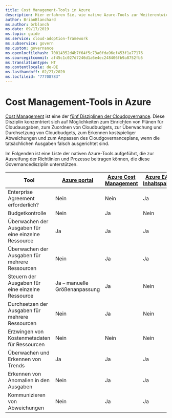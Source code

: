 ```yaml
---
title: Cost Management-Tools in Azure
description: Hier erfahren Sie, wie native Azure-Tools zur Weiterentwicklung von Richtlinien und Prozessen beitragen können, die die Governancedisziplin „Kostenverwaltung“ unterstützen.
author: BrianBlanchard
ms.author: brblanch
ms.date: 09/17/2019
ms.topic: guide
ms.service: cloud-adoption-framework
ms.subservice: govern
ms.custom: governance
ms.openlocfilehash: 70014352d4b7f64f5c73a0fda96ef453f1a77176
ms.sourcegitcommit: af45c1c027d7246d1a6e4ec248406fb9a8752fb5
ms.translationtype: HT
ms.contentlocale: de-DE
ms.lasthandoff: 02/27/2020
ms.locfileid: "77708783"
---
```

# <a name="cost-management-tools-in-azure"></a>Cost Management-Tools in Azure

[Cost Management](./index.md) ist eine der [fünf Disziplinen der Cloudgovernance](../governance-disciplines.md). Diese Disziplin konzentriert sich auf Möglichkeiten zum Einrichten von Plänen für Cloudausgaben, zum Zuordnen von Cloudbudgets, zur Überwachung und Durchsetzung von Cloudbudgets, zum Erkennen kostspieliger Abweichungen und zum Anpassen des Cloudgovernanceplans, wenn die tatsächlichen Ausgaben falsch ausgerichtet sind.

Im Folgenden ist eine Liste der nativen Azure-Tools aufgeführt, die zur Ausreifung der Richtlinien und Prozesse beitragen können, die diese Governancedisziplin unterstützen.

| Tool | [Azure portal](https://azure.microsoft.com/features/azure-portal)  | [Azure Cost Management](https://docs.microsoft.com/azure/cost-management/overview-cost-mgt)  | [Azure EA-Inhaltspaket](https://docs.microsoft.com/power-bi/service-connect-to-azure-enterprise)  | [Azure Policy](https://docs.microsoft.com/azure/governance/policy/overview) |
|---------|---------|---------|---------|---------|
|Enterprise Agreement erforderlich?     | Nein         | Nein         | Ja         | Nein         |
|Budgetkontrolle     | Nein         | Ja         | Nein         | Ja         |
|Überwachen der Ausgaben für eine einzelne Ressource    | Ja         | Ja         | Ja         | Nein         |
|Überwachen der Ausgaben für mehrere Ressourcen    | Nein         | Ja        | Ja         | Nein         |
|Steuern der Ausgaben für eine einzelne Ressource     | Ja – manuelle Größenanpassung         | Ja         | Nein         | Ja         |
|Durchsetzen der Ausgaben für mehrere Ressourcen    | Nein         | Ja         | Nein         | Ja         |
|Erzwingen von Kostenmetadaten für Ressourcen    | Nein         | Nein         | Nein         | Ja         |
|Überwachen und Erkennen von Trends     | Ja          | Ja        | Ja         | Nein         |
|Erkennen von Anomalien in den Ausgaben     | Nein         | Ja        | Ja         | Nein        |
|Kommunizieren von Abweichungen     | Nein        | Ja        | Ja        | Nein        |
